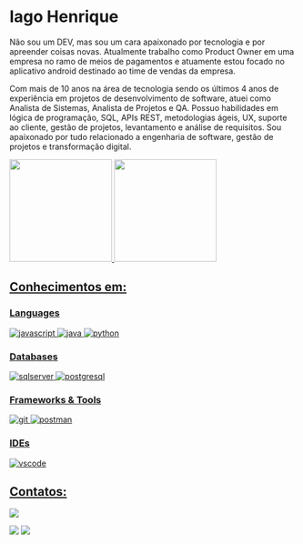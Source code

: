 # Iago Henrique


Não sou um DEV, mas sou um cara apaixonado por tecnologia e por apreender coisas novas. Atualmente trabalho como Product Owner em uma empresa no ramo de meios de pagamentos e atuamente estou focado  no aplicativo android destinado ao time de vendas da empresa. 

Com mais de 10 anos na área de tecnologia sendo os últimos 4 anos de experiência em projetos de desenvolvimento de software, atuei como Analista de Sistemas, Analista de Projetos e QA. Possuo habilidades em lógica de programação, SQL, APIs REST, metodologias ágeis, UX, suporte ao cliente, gestão de projetos, levantamento e análise de requisitos. Sou apaixonado por tudo relacionado a engenharia de software, gestão de projetos e transformação digital.

<div>
<a href="https://github.com/iagocgr">
<img loading="lazy" height="180em" src="https://github-readme-stats.vercel.app/api/top-langs/?username=iagocgr&layout=compact&langs_count=7&theme=dracula"/>
<img loading="lazy" height="180em" src="https://github-readme-stats.vercel.app/api?username=iagocgr&show_icons=true&theme=dracula&include_all_commits=true&count_private=true"/>
</div>


## Conhecimentos em:

### Languages

![javascript](https://img.shields.io/badge/JavaScript-323330?style=for-the-badge&logo=javascript&logoColor=F7DF1E)
![java](https://img.shields.io/badge/Java-B54321?style=for-the-badge&logo=java&logoColor=white)
![python](https://img.shields.io/badge/Python-FFD43B?style=for-the-badge&logo=python&logoColor=darkgreen)

### Databases

![sqlserver](https://img.shields.io/badge/Microsoft%20SQL%20Sever-CC2927?style=for-the-badge&logo=microsoft%20sql%20server&logoColor=white)
![postgresql](https://img.shields.io/badge/PostgreSQL-316192?style=for-the-badge&logo=postgresql&logoColor=white)
 
### Frameworks & Tools

![git](https://img.shields.io/badge/Git-F05032?style=for-the-badge&logo=git&logoColor=white)
![postman](https://img.shields.io/badge/Postman-FF6C37?style=for-the-badge&logo=Postman&logoColor=white)


### IDEs

![vscode](https://img.shields.io/badge/Visual_Studio_Code-0078D4?style=for-the-badge&logo=visual%20studio%20code&logoColor=white)

## Contatos:

<div>
<a href="https://www.youtube.com/@oPapaiTech" target="_blank"><img loading="lazy" src="https://img.shields.io/badge/YouTube-FF0000?style=for-the-badge&logo=youtube&logoColor=white" target="_blank"></a>

<a href = "mailto:iagocgr@gmail.com"><img loading="lazy" src="https://img.shields.io/badge/Gmail-D14836?style=for-the-badge&logo=gmail&logoColor=white" target="_blank"></a>
<a href="https://www.linkedin.com/in/iagosilvapro/" target="_blank"><img loading="lazy" src="https://img.shields.io/badge/-LinkedIn-%230077B5?style=for-the-badge&logo=linkedin&logoColor=white" target="_blank"></a>   
</div>
